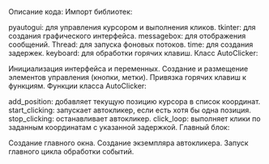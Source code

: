 Описание кода:
Импорт библиотек:

pyautogui: для управления курсором и выполнения кликов.
tkinter: для создания графического интерфейса.
messagebox: для отображения сообщений.
Thread: для запуска фоновых потоков.
time: для создания задержек.
keyboard: для обработки горячих клавиш.
Класс AutoClicker:

Инициализация интерфейса и переменных.
Создание и размещение элементов управления (кнопки, метки).
Привязка горячих клавиш к функциям.
Функции класса AutoClicker:

add_position: добавляет текущую позицию курсора в список координат.
start_clicking: запускает автокликер, если есть хотя бы одна позиция.
stop_clicking: останавливает автокликер.
click_loop: выполняет клики по заданным координатам с указанной задержкой.
Главный блок:

Создание главного окна.
Создание экземпляра автокликера.
Запуск главного цикла обработки событий.